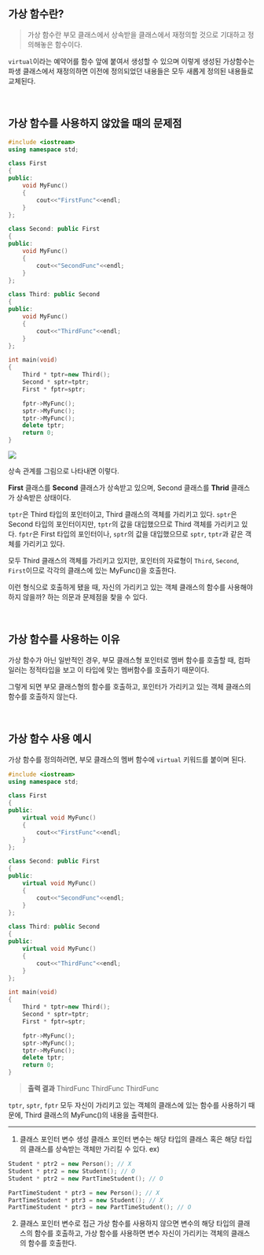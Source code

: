 
## 가상 함수란?
> 가상 함수란 부모 클래스에서 상속받을 클래스에서 재정의할 것으로 기대하고 정의해놓은 함수이다. 
>
`virtual`이라는 예약어를 함수 앞에 붙여서 생성할 수 있으며 이렇게 생성된 가상함수는 파생 클래스에서 재정의하면 이전에 정의되었던 내용들은 모두 새롭게 정의된 내용들로 교체된다.

<br>

## 가상 함수를 사용하지 않았을 때의 문제점
```cpp
#include <iostream>
using namespace std;

class First
{
public:
	void MyFunc()
	{
		cout<<"FirstFunc"<<endl;
	}
};

class Second: public First
{
public:
	void MyFunc()
	{
		cout<<"SecondFunc"<<endl;
	}
};

class Third: public Second
{
public:
	void MyFunc()
	{
		cout<<"ThirdFunc"<<endl;
	}
};

int main(void)
{
	Third * tptr=new Third();
	Second * sptr=tptr;
	First * fptr=sptr;

	fptr->MyFunc();
	sptr->MyFunc();
	tptr->MyFunc();
	delete tptr;
	return 0;
}
```

![](https://velog.velcdn.com/images/seola1ne/post/115e5042-d005-477f-89c6-96f85f8d1668/image.png)



상속 관계를 그림으로 나타내면 이렇다.

**First** 클래스를 **Second** 클래스가 상속받고 있으며, 
Second 클래스를 **Thrid** 클래스가 상속받은 상태이다.

`tptr`은 Third 타입의 포인터이고, Third 클래스의 객체를 가리키고 있다.
 `sptr`은 Second 타입의 포인터이지만, `tptr`의 값을 대입했으므로 Third 객체를 가리키고 있다.
 `fptr`은 First 타입의 포인터이나, `sptr`의 값을 대입했으므로 `sptr`, `tptr`과 같은 객체를 가리키고 있다.
 
 모두 Third 클래스의 객체를 가리키고 있지만, 
 포인터의 자료형이 `Third`, `Second`, `First`이므로 각각의 클래스에 있는 MyFunc()을 호출한다.
 
 이런 형식으로 호출하게 됐을 때, 자신의 가리키고 있는 객체 클래스의 함수를 사용해야 하지 않을까? 하는 의문과 문제점을 찾을 수 있다.

<br>

## 가상 함수를 사용하는 이유

가상 함수가 아닌 일반적인 경우, 부모 클래스형 포인터로 멤버 함수를 호출할 때, 컴파일러는 정적타입을 보고 이 타입에 맞는 멤버함수를 호출하기 때문이다.

그렇게 되면 부모 클래스형의 함수를 호출하고, 포인터가 가리키고 있는 객체 클래스의 함수를 호출하지 않는다.

<br>

## 가상 함수 사용 예시

가상 함수를 정의하려면, 부모 클래스의 멤버 함수에 `virtual` 키워드를 붙이며 된다.

```cpp
#include <iostream>
using namespace std;

class First
{
public:
	virtual void MyFunc()
	{
		cout<<"FirstFunc"<<endl;
	}
};

class Second: public First
{
public:
	virtual void MyFunc()
	{
		cout<<"SecondFunc"<<endl;
	}
};

class Third: public Second
{
public:
	virtual void MyFunc()
	{
		cout<<"ThirdFunc"<<endl;
	}
};

int main(void)
{
	Third * tptr=new Third();
	Second * sptr=tptr;
	First * fptr=sptr;

	fptr->MyFunc();
	sptr->MyFunc();
	tptr->MyFunc();
	delete tptr;
	return 0;
}
```
 
 > **출력 결과**
ThirdFunc
ThirdFunc
ThirdFunc
 
 `tptr`, `sptr`, `fptr` 모두 자신이 가리키고 있는 객체의 클래스에 있는 함수를 사용하기 때문에, Third 클래스의 MyFunc()의 내용을 출력한다.
 
 <hr>
 
 1. 클래스 포인터 변수 생성
 클래스 포인터 변수는 해당 타입의 클래스 혹은 해당 타입의 클래스를 상속받는 객체만 가리킬 수 있다.
 ex)
 ```cpp
Student * ptr2 = new Person(); // X
Student * ptr2 = new Student(); // O
Student * ptr2 = new PartTimeStudent(); // O

PartTimeStudent * ptr3 = new Person(); // X
PartTimeStudent * ptr3 = new Student(); // X
PartTimeStudent * ptr3 = new PartTimeStudent(); // O
 ```
 
 2. 클래스 포인터 변수로 접근
 가상 함수를 사용하지 않으면 변수의 해당 타입의 클래스의 함수를 호출하고,
 가상 함수를 사용하면 변수 자신이 가리키는 객체의 클래스의 함수를 호출한다.
